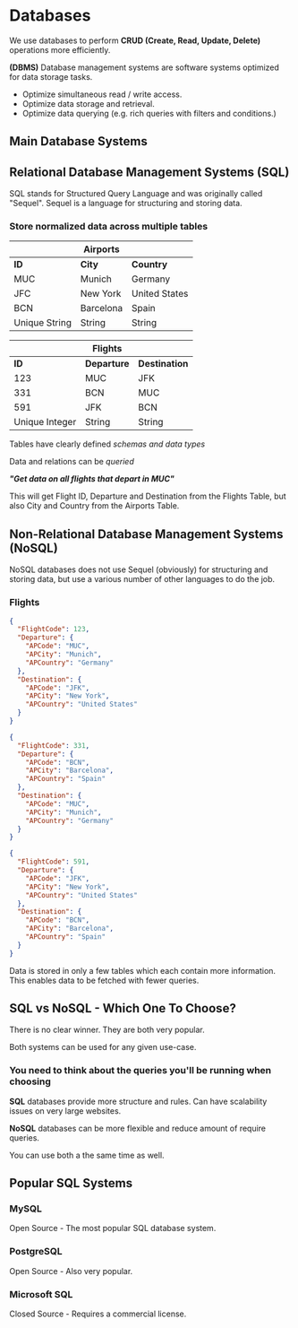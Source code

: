 # Databases

We use databases to perform **CRUD (Create, Read, Update, Delete)** operations more efficiently.

**(DBMS)** Database management systems are software systems optimized for data storage tasks.

- Optimize simultaneous read / write access.
- Optimize data storage and retrieval.
- Optimize data querying (e.g. rich queries with filters and conditions.)

## Main Database Systems

## Relational Database Management Systems (SQL)

SQL stands for Structured Query Language and was originally called "Sequel". Sequel is a language for structuring and storing data.

### Store normalized data across multiple tables

|               | Airports  |               |
| ------------- | --------- | ------------- |
| **ID**        | **City**  | **Country**   |
| MUC           | Munich    | Germany       |
| JFC           | New York  | United States |
| BCN           | Barcelona | Spain         |
| Unique String | String    | String        |

|                | Flights       |                 |
| -------------- | ------------- | --------------- |
| **ID**         | **Departure** | **Destination** |
| 123            | MUC           | JFK             |
| 331            | BCN           | MUC             |
| 591            | JFK           | BCN             |
| Unique Integer | String        | String          |

Tables have clearly defined _schemas and data types_

Data and relations can be _queried_

**_"Get data on all flights that depart in MUC"_**

This will get Flight ID, Departure and Destination from the Flights Table, but also City and Country from the Airports Table.

## Non-Relational Database Management Systems (NoSQL)

NoSQL databases does not use Sequel (obviously) for structuring and storing data, but use a various number of other languages to do the job.

### Flights

```json
{
  "FlightCode": 123,
  "Departure": {
    "APCode": "MUC",
    "APCity": "Munich",
    "APCountry": "Germany"
  },
  "Destination": {
    "APCode": "JFK",
    "APCity": "New York",
    "APCountry": "United States"
  }
}
```

```json
{
  "FlightCode": 331,
  "Departure": {
    "APCode": "BCN",
    "APCity": "Barcelona",
    "APCountry": "Spain"
  },
  "Destination": {
    "APCode": "MUC",
    "APCity": "Munich",
    "APCountry": "Germany"
  }
}
```

```json
{
  "FlightCode": 591,
  "Departure": {
    "APCode": "JFK",
    "APCity": "New York",
    "APCountry": "United States"
  },
  "Destination": {
    "APCode": "BCN",
    "APCity": "Barcelona",
    "APCountry": "Spain"
  }
}
```

Data is stored in only a few tables which each contain more information. This enables data to be fetched with fewer queries.

## SQL vs NoSQL - Which One To Choose?

There is no clear winner. They are both very popular.

Both systems can be used for any given use-case.

### You need to think about the queries you'll be running when choosing

**SQL** databases provide more structure and rules. Can have scalability issues on very large websites.

**NoSQL** databases can be more flexible and reduce amount of require queries.

You can use both a the same time as well.

## Popular SQL Systems

### MySQL

Open Source - The most popular SQL database system.

### PostgreSQL

Open Source - Also very popular.

### Microsoft SQL

Closed Source - Requires a commercial license.
